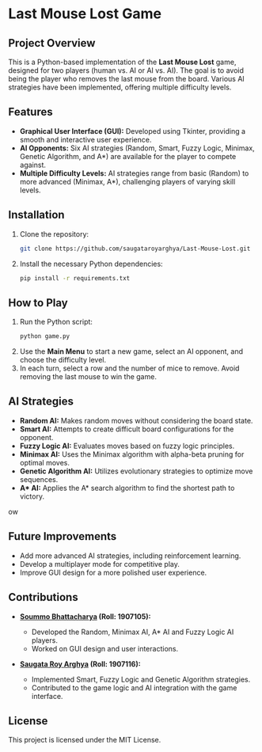 # Last Mouse Lost Game

## Project Overview
This is a Python-based implementation of the **Last Mouse Lost** game, designed for two players (human vs. AI or AI vs. AI). The goal is to avoid being the player who removes the last mouse from the board. Various AI strategies have been implemented, offering multiple difficulty levels.

## Features
- **Graphical User Interface (GUI):** Developed using Tkinter, providing a smooth and interactive user experience.
- **AI Opponents:** Six AI strategies (Random, Smart, Fuzzy Logic, Minimax, Genetic Algorithm, and A*) are available for the player to compete against.
- **Multiple Difficulty Levels:** AI strategies range from basic (Random) to more advanced (Minimax, A*), challenging players of varying skill levels.

## Installation
1. Clone the repository:
   ```bash
   git clone https://github.com/saugataroyarghya/Last-Mouse-Lost.git
   ```
2. Install the necessary Python dependencies:
   ```bash
   pip install -r requirements.txt
   ```

## How to Play
1. Run the Python script:
   ```bash
   python game.py
   ```
2. Use the **Main Menu** to start a new game, select an AI opponent, and choose the difficulty level.
3. In each turn, select a row and the number of mice to remove. Avoid removing the last mouse to win the game.

## AI Strategies
- **Random AI:** Makes random moves without considering the board state.
- **Smart AI:** Attempts to create difficult board configurations for the opponent.
- **Fuzzy Logic AI:** Evaluates moves based on fuzzy logic principles.
- **Minimax AI:** Uses the Minimax algorithm with alpha-beta pruning for optimal moves.
- **Genetic Algorithm AI:** Utilizes evolutionary strategies to optimize move sequences.
- **A\* AI:** Applies the A* search algorithm to find the shortest path to victory.

ow

## Future Improvements
- Add more advanced AI strategies, including reinforcement learning.
- Develop a multiplayer mode for competitive play.
- Improve GUI design for a more polished user experience.

## Contributions
- **[Soummo Bhattacharya](https://github.com/SoummoSsj) (Roll: 1907105):**
  - Developed the Random, Minimax AI, A* AI  and Fuzzy Logic AI players.
  - Worked on GUI design and user interactions.
  
- **[Saugata Roy Arghya](https://github.com/saugataroyarghya) (Roll: 1907116):**
  - Implemented Smart, Fuzzy Logic and Genetic Algorithm strategies.
  - Contributed to the game logic and AI integration with the game interface.

## License
This project is licensed under the MIT License.
```
